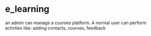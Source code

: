 # e_learning
an admin can manage a courses platform. A normal user can perform activties like: adding contacts, courses, feedback
